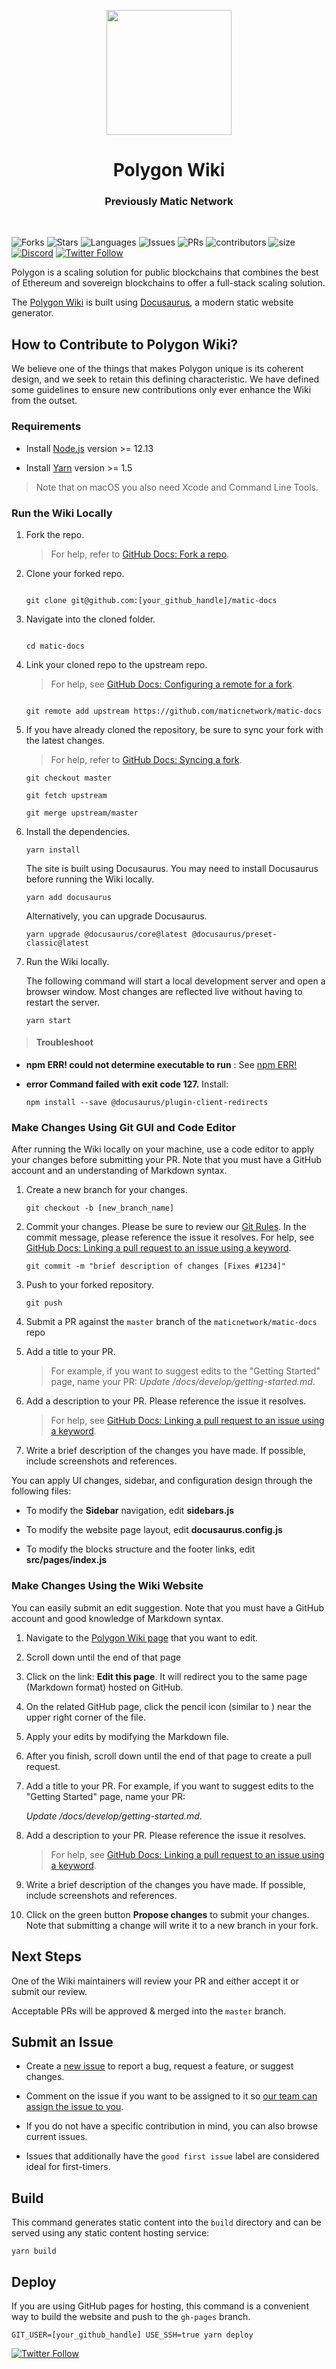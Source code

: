<p align="center">
<img align="center" src="https://user-images.githubusercontent.com/25497083/156289024-df2c8970-2072-4439-813d-d38809e80eef.png" width="200">
</p>

<div align="Center">
<h1>Polygon Wiki</h1>
<h3> Previously Matic Network </h3>
</div>

<br>

![Forks](https://img.shields.io/github/forks/maticnetwork/matic-docs?style=social)
![Stars](https://img.shields.io/github/stars/maticnetwork/matic-docs?style=social)
![Languages](https://img.shields.io/github/languages/count/maticnetwork/matic-docs)
![Issues](https://img.shields.io/github/issues/maticnetwork/matic-docs)
![PRs](https://img.shields.io/github/issues-pr-raw/maticnetwork/matic-docs)
![contributors](https://img.shields.io/github/contributors-anon/maticnetwork/matic-docs)
![size](https://img.shields.io/github/languages/code-size/maticnetwork/matic-docs)
[![Discord](https://img.shields.io/discord/714888181740339261?color=1C1CE1&label=Polygon%20%7C%20Discord%20%F0%9F%91%8B%20&style=flat-square)](https://discord.gg/zdwkdvMNY2)
[![Twitter Follow](https://img.shields.io/twitter/follow/0xPolygon.svg?style=social)](https://twitter.com/0xPolygon)

Polygon is a scaling solution for public blockchains that combines the best of Ethereum and sovereign blockchains to offer a full-stack scaling solution.

The [Polygon Wiki](https://docs.polygon.technology/) is built using [Docusaurus](https://docusaurus.io/), a modern static website generator.

## How to Contribute to Polygon Wiki?

We believe one of the things that makes Polygon unique is its coherent design, and we seek to retain this defining characteristic. We have defined some guidelines to ensure new contributions only ever enhance the Wiki from the outset.

### Requirements

* Install [Node.js](https://nodejs.org/en/download/) version >= 12.13

* Install [Yarn](https://yarnpkg.com/getting-started/install) version >= 1.5  

> Note that on macOS you also need Xcode and Command Line Tools.

### Run the Wiki Locally

1. Fork the repo. 

   > For help, refer to [GitHub Docs: Fork a repo](https://help.github.com/en/articles/fork-a-repo).

   

2. Clone your forked repo.

   

    ```

    git clone git@github.com:[your_github_handle]/matic-docs

    ```

3. Navigate into the cloned folder.

   

    ```

    cd matic-docs

    ```

4. Link your cloned repo to the upstream repo.

   > For help, see [GitHub Docs: Configuring a remote for a fork](https://docs.github.com/en/github/collaborating-with-issues-and-pull-requests/configuring-a-remote-for-a-fork).

   

    ```

    git remote add upstream https://github.com/maticnetwork/matic-docs

    ```

5. If you have already cloned the repository, be sure to sync your fork with the latest changes. 

   > For help, refer to [GitHub Docs: Syncing a fork](https://docs.github.com/en/github/collaborating-with-issues-and-pull-requests/syncing-a-fork).

    ```
    git checkout master

    git fetch upstream

    git merge upstream/master
    ```
6. Install the dependencies.

    ```
    yarn install
    ```

   The site is built using Docusaurus. You may need to install Docusaurus before running the Wiki locally.

   ```
   yarn add docusaurus
   ```

   Alternatively, you can upgrade Docusaurus.

   ```
   yarn upgrade @docusaurus/core@latest @docusaurus/preset-classic@latest
   ```

7. Run the Wiki locally. 

   The following command will start a local development server and open a browser window. Most changes are reflected live without having to restart the server.

    ```
    yarn start
    ```

> #### Troubleshoot   

 - **npm ERR! could not determine executable to run** : See [npm ERR!](https://stackoverflow.com/questions/67833794/npm-err-could-not-determine-executable-to-run)  

 - **error Command failed with exit code 127.** Install:   

     ``` 
     npm install --save @docusaurus/plugin-client-redirects
     ``` 

### Make Changes Using Git GUI and Code Editor

After running the Wiki locally on your machine, use a code editor to apply your changes before submitting your PR. Note that you must have a GitHub account and an understanding of Markdown syntax.

1. Create a new branch for your changes.

    ```
    git checkout -b [new_branch_name]
    ```

2. Commit your changes. Please be sure to review our [Git Rules](https://docs.polygon.technology/docs/contribute/orientation#git-rules). 
   In the commit message, please reference the issue it resolves. 
   For help, see [GitHub Docs: Linking a pull request to an issue using a keyword](https://docs.github.com/en/free-pro-team@latest/github/managing-your-work-on-github/linking-a-pull-request-to-an-issue#linking-a-pull-request-to-an-issue-using-a-keyword).

    ```
    git commit -m "brief description of changes [Fixes #1234]"
    ```

3. Push to your forked repository.

    ```
    git push
    ```

4. Submit a PR against the `master` branch of the `maticnetwork/matic-docs` repo
   
5. Add a title to your PR. 

   > For example, if you want to suggest edits to the "Getting Started" page, name your PR: *Update /docs/develop/getting-started.md*.

6. Add a description to your PR. Please reference the issue it resolves. 

   > For help, see [GitHub Docs: Linking a pull request to an issue using a keyword](https://docs.github.com/en/free-pro-team@latest/github/managing-your-work-on-github/linking-a-pull-request-to-an-issue#linking-a-pull-request-to-an-issue-using-a-keyword). 

7. Write a brief description of the changes you have made. If possible, include screenshots and references.

You can apply UI changes, sidebar, and configuration design through the following files:

- To modify the **Sidebar** navigation, edit **sidebars.js**

- To modify the website page layout, edit **docusaurus.config.js**

- To modify the blocks structure and the footer links, edit **src/pages/index.js**

### Make Changes Using the Wiki Website

You can easily submit an edit suggestion. Note that you must have a GitHub account and good knowledge of Markdown syntax.

1. Navigate to the [Polygon Wiki page](https://docs.polygon.technology/) that you want to edit.

2. Scroll down until the end of that page

3. Click on the link: **Edit this page**. It will redirect you to the same page (Markdown format) hosted on GitHub.

4. On the related GitHub page, click the pencil icon (similar to  ) near the upper right corner of the file.

5. Apply your edits by modifying the Markdown file.

6. After you finish, scroll down until the end of that page to create a pull request. 

7. Add a title to your PR. For example, if you want to suggest edits to the "Getting Started" page, name your PR: 

   *Update /docs/develop/getting-started.md*.

8. Add a description to your PR. Please reference the issue it resolves. 

   > For help, see [GitHub Docs: Linking a pull request to an issue using a keyword](https://docs.github.com/en/free-pro-team@latest/github/managing-your-work-on-github/linking-a-pull-request-to-an-issue#linking-a-pull-request-to-an-issue-using-a-keyword).

9.  Write a brief description of the changes you have made. If possible, include screenshots and references.

10. Click on the green button **Propose changes** to submit your changes. Note that submitting a change will write it to a new branch in your fork.

## Next Steps

One of the Wiki maintainers will review your PR and either accept it or submit our review. 

Acceptable PRs will be approved & merged into the `master` branch.

## Submit an Issue

- Create a [new issue](https://github.com/maticnetwork/matic-docs/issues/new/choose) to report a bug, request a feature, or suggest changes.

- Comment on the issue if you want to be assigned to it so [our team can assign the issue to you](https://github.blog/2019-06-25-assign-issues-to-issue-commenters/).

- If you do not have a specific contribution in mind, you can also browse current issues.

- Issues that additionally have the `good first issue` label are considered ideal for first-timers.

## Build

This command generates static content into the `build` directory and can be served using any static content hosting service:

```
yarn build
```

## Deploy

If you are using GitHub pages for hosting, this command is a convenient way to build the website and push to the `gh-pages` branch.

```
GIT_USER=[your_github_handle] USE_SSH=true yarn deploy
```

[![Twitter Follow](https://img.shields.io/twitter/follow/0xPolygon.svg?style=social)](https://twitter.com/0xPolygon)
